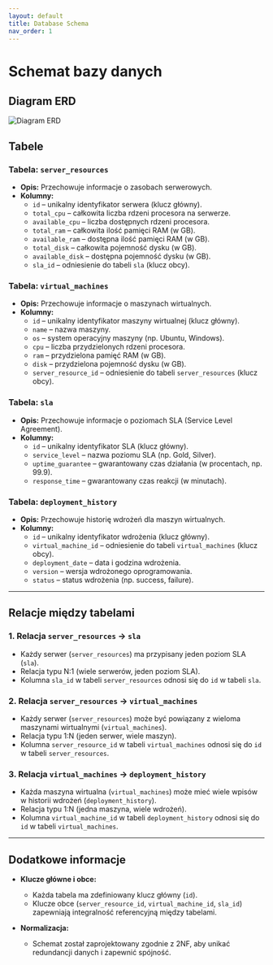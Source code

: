```yaml
---
layout: default
title: Database Schema
nav_order: 1
---
```


# Schemat bazy danych

## Diagram ERD
![Diagram ERD](images/erd-diagram.png)

## Tabele

### Tabela: `server_resources`
- **Opis:** Przechowuje informacje o zasobach serwerowych.
- **Kolumny:**
    - `id` – unikalny identyfikator serwera (klucz główny).
    - `total_cpu` – całkowita liczba rdzeni procesora na serwerze.
    - `available_cpu` – liczba dostępnych rdzeni procesora.
    - `total_ram` – całkowita ilość pamięci RAM (w GB).
    - `available_ram` – dostępna ilość pamięci RAM (w GB).
    - `total_disk` – całkowita pojemność dysku (w GB).
    - `available_disk` – dostępna pojemność dysku (w GB).
    - `sla_id` – odniesienie do tabeli `sla` (klucz obcy).

### Tabela: `virtual_machines`
- **Opis:** Przechowuje informacje o maszynach wirtualnych.
- **Kolumny:**
    - `id` – unikalny identyfikator maszyny wirtualnej (klucz główny).
    - `name` – nazwa maszyny.
    - `os` – system operacyjny maszyny (np. Ubuntu, Windows).
    - `cpu` – liczba przydzielonych rdzeni procesora.
    - `ram` – przydzielona pamięć RAM (w GB).
    - `disk` – przydzielona pojemność dysku (w GB).
    - `server_resource_id` – odniesienie do tabeli `server_resources` (klucz obcy).

### Tabela: `sla`
- **Opis:** Przechowuje informacje o poziomach SLA (Service Level Agreement).
- **Kolumny:**
    - `id` – unikalny identyfikator SLA (klucz główny).
    - `service_level` – nazwa poziomu SLA (np. Gold, Silver).
    - `uptime_guarantee` – gwarantowany czas działania (w procentach, np. 99.9).
    - `response_time` – gwarantowany czas reakcji (w minutach).

### Tabela: `deployment_history`
- **Opis:** Przechowuje historię wdrożeń dla maszyn wirtualnych.
- **Kolumny:**
    - `id` – unikalny identyfikator wdrożenia (klucz główny).
    - `virtual_machine_id` – odniesienie do tabeli `virtual_machines` (klucz obcy).
    - `deployment_date` – data i godzina wdrożenia.
    - `version` – wersja wdrożonego oprogramowania.
    - `status` – status wdrożenia (np. success, failure).

---

## Relacje między tabelami

### 1. Relacja `server_resources` -> `sla`
- Każdy serwer (`server_resources`) ma przypisany jeden poziom SLA (`sla`).
- Relacja typu N:1 (wiele serwerów, jeden poziom SLA).
- Kolumna `sla_id` w tabeli `server_resources` odnosi się do `id` w tabeli `sla`.

### 2. Relacja `server_resources` -> `virtual_machines`
- Każdy serwer (`server_resources`) może być powiązany z wieloma maszynami wirtualnymi (`virtual_machines`).
- Relacja typu 1:N (jeden serwer, wiele maszyn).
- Kolumna `server_resource_id` w tabeli `virtual_machines` odnosi się do `id` w tabeli `server_resources`.

### 3. Relacja `virtual_machines` -> `deployment_history`
- Każda maszyna wirtualna (`virtual_machines`) może mieć wiele wpisów w historii wdrożeń (`deployment_history`).
- Relacja typu 1:N (jedna maszyna, wiele wdrożeń).
- Kolumna `virtual_machine_id` w tabeli `deployment_history` odnosi się do `id` w tabeli `virtual_machines`.

---

## Dodatkowe informacje

- **Klucze główne i obce:**
    - Każda tabela ma zdefiniowany klucz główny (`id`).
    - Klucze obce (`server_resource_id`, `virtual_machine_id`, `sla_id`) zapewniają integralność referencyjną między tabelami.

- **Normalizacja:**
    - Schemat został zaprojektowany zgodnie z 2NF, aby unikać redundancji danych i zapewnić spójność.
